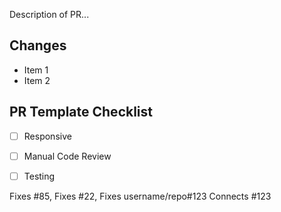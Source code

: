 Description of PR...

## Changes

-   Item 1
-   Item 2

## PR Template Checklist

-   [ ] Responsive
-   [ ] Manual Code Review
-   [ ] Testing


Fixes #85, Fixes #22, Fixes username/repo#123
Connects #123
